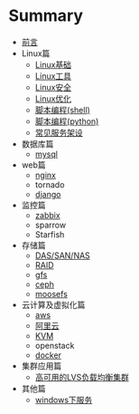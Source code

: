# Summary 

* [前言](doc/README.md)
* Linux篇
    * [Linux基础](doc/Linux/base.md)
    * [Linux工具](doc/Linux/tools.md)
    * [Linux安全](doc/Linux/safety.md)
    * [Linux优化](doc/Linux/optimize.md)
    * [脚本编程(shell)](doc/Linux/shell.md)
    * [脚本编程(python)](doc/Linux/python.md)
    * [常见服务架设](doc/Linux/service.md)
* 数据库篇
    * [mysql](doc/db/mysql.md)
* web篇
    * [nginx](doc/web/nginx.md)
    * tornado
    * [django](doc/web/django.md)
* 监控篇
    * [zabbix](doc/monitor/zabbix.md)
    * sparrow
    * Starfish
* 存储篇
    * [DAS/SAN/NAS](doc/store/store.md)
    * [RAID](doc/store/RAID.md)
    * [gfs](doc/store/gfs.md)
    * [ceph](doc/store/ceph.md)
    * [moosefs](doc/store/moosefs.md)
* 云计算及虚拟化篇
    * [aws](doc/cloud/aws.md)
    * [阿里云](doc/cloud/aliyun.md)
    * [KVM](doc/cloud/kvm.md)
    * openstack
    * [docker](doc/cloud/docker.md)
* 集群应用篇
    * [高可用的LVS负载均衡集群](doc/HA/keepalived.md)
* 其他篇
    * [windows下服务](doc/other/windows.md)
